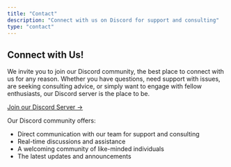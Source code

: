 ```yaml
---
title: "Contact"
description: "Connect with us on Discord for support and consulting"
type: "contact"
---
```


## Connect with Us!

We invite you to join our Discord community, the best place to connect with us for any reason. Whether you have questions, need support with issues, are seeking consulting advice, or simply want to engage with fellow enthusiasts, our Discord server is the place to be.

[Join our Discord Server →](https://discord.gg/SMaXVZMReK)

Our Discord community offers:
- Direct communication with our team for support and consulting
- Real-time discussions and assistance
- A welcoming community of like-minded individuals
- The latest updates and announcements 